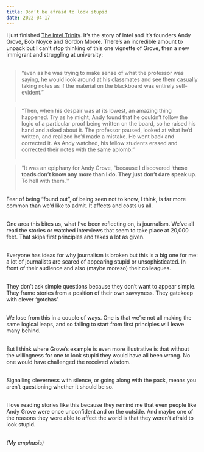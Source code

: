 ```yaml
---
title: Don’t be afraid to look stupid
date: 2022-04-17
---
```



I just finished [The Intel Trinity](https://www.worldcat.org/title/intel-trinity-how-robert-noyce-gordon-moore-and-andy-grove-built-the-worlds-most-important-company/oclc/878945165&referer=brief_results). It’s the story of Intel and it’s founders Andy Grove, Bob Noyce and Gordon Moore. There’s an incredible amount to unpack but I can’t stop thinking of this one vignette of Grove, then a new immigrant and struggling at university:<br/><br/>


> “even as he was trying to make sense of what the professor was saying, he would look around at his classmates and see them casually taking notes as if the material on the blackboard was entirely self-evident.”<br/><br/>


> “Then, when his despair was at its lowest, an amazing thing happened. Try as he might, Andy found that he couldn’t follow the logic of a particular proof being written on the board, so he raised his hand and asked about it. The professor paused, looked at what he’d written, and realized he’d made a mistake. He went back and corrected it. As Andy watched, his fellow students erased and corrected their notes with the same aplomb.”<br/><br/>


> “It was an epiphany for Andy Grove, “because I discovered ‘**these toads don’t know any more than I do. They just don’t dare speak up**. To hell with them.’”<br/><br/>


Fear of being “found out”, of being seen not to know, I think, is far more common than we’d like to admit. It affects and costs us all.<br/><br/>


One area this bites us, what I’ve been reflecting on, is journalism. We’ve all read the stories or watched interviews that seem to take place at 20,000 feet. That skips first principles and takes a lot as given.<br/><br/>


Everyone has ideas for why journalism is broken but this is a big one for me: a lot of journalists are scared of appearing stupid or unsophisticated. In front of their audience and also (maybe moreso) their colleagues.<br/><br/>


They don’t ask simple questions because they don’t want to appear simple. They frame stories from a position of their own savvyness. They gatekeep with clever ‘gotchas’.<br/><br/>


We lose from this in a couple of ways. One is that we’re not all making the same logical leaps, and so failing to start from first principles will leave many behind.<br/><br/>


But I think where Grove’s example is even more illustrative is that without the willingness for one to look stupid they would have all been wrong. No one would have challenged the received wisdom.<br/><br/>


Signalling cleverness with silence, or going along with the pack, means you aren’t questioning whether it should be so.<br/><br/>


I love reading stories like this because they remind me that even people like Andy Grove were once unconfident and on the outside. And maybe one of the reasons they were able to affect the world is that they weren’t afraid to look stupid.<br/><br/>



_(My emphasis)_
